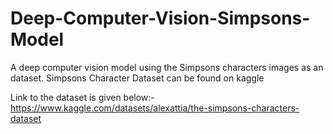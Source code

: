 # Deep-Computer-Vision-Simpsons-Model
A deep computer vision model using the Simpsons characters images as an dataset.
Simpsons Character Dataset can be found on kaggle

Link to the dataset is given below:-
https://www.kaggle.com/datasets/alexattia/the-simpsons-characters-dataset
